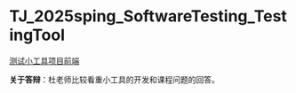 # TJ_2025sping_SoftwareTesting_TestingTool

[测试小工具项目前端](https://github.com/kiy-00/Software-Testing-Tool-fronted.git)

**关于答辩**：杜老师比较看重小工具的开发和课程问题的回答。
